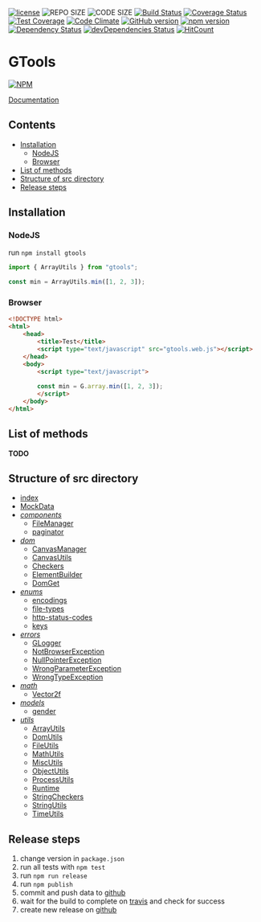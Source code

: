 [![license](https://img.shields.io/github/license/mashape/apistatus.svg)](https://github.com/G43riko/GTools/blob/master/LICENSE)
![REPO SIZE](https://img.shields.io/github/repo-size/G43riko/GTools.svg?style=flat-square)
![CODE SIZE](https://img.shields.io/github/languages/code-size/G43riko/GTools.svg?style=flat-square)
[![Build Status](https://api.travis-ci.org/G43riko/GTools.svg?branch=master)](https://travis-ci.org/G43riko/GTools)
[![Coverage Status](https://coveralls.io/repos/github/G43riko/GTools/badge.svg?branch=master)](https://coveralls.io/github/G43riko/GTools?branch=master)
[![Test Coverage](https://api.codeclimate.com/v1/badges/bbb0af52dcd730cdc422/test_coverage)](https://codeclimate.com/github/G43riko/GTools/test_coverage)
[![Code Climate](https://codeclimate.com/github/G43riko/GTools.svg)](https://codeclimate.com/github/G43riko/GTools)
[![GitHub version](https://badge.fury.io/gh/G43riko%2FGTools.svg)](https://badge.fury.io/gh/G43riko%2FGTools)
[![npm version](https://badge.fury.io/js/gtools.svg)](https://badge.fury.io/js/gtools)
[![Dependency Status](https://david-dm.org/G43riko/GTools.svg)](https://david-dm.org/G43riko/GTools)
[![devDependencies Status](https://david-dm.org/G43riko/GTools/dev-status.svg)](https://david-dm.org/G43riko/GTools?type=dev)
[![HitCount](http://hits.dwyl.io/G43riko/GToools.svg)](http://hits.dwyl.io/G43riko/GToools)

# GTools
[![NPM](https://nodei.co/npm/gtools.png)](https://www.npmjs.com/package/gtools)

[Documentation](http://htmlpreview.github.io/?https://raw.githubusercontent.com/G43riko/GTools/master/doc/index.html)

## Contents

* [Installation](#installation)
     * [NodeJS](#nodejs)
     * [Browser](#browser)
* [List of methods](#list-of-methods)
* [Structure of src directory](#structure-of-src-directory)
* [Release steps](#release-steps)

## Installation
### NodeJS
run `npm install gtools`

```javascript
import { ArrayUtils } from "gtools";

const min = ArrayUtils.min([1, 2, 3]);

```
### Browser
```html
<!DOCTYPE html>
<html>
    <head>
        <title>Test</title>
        <script type="text/javascript" src="gtools.web.js"></script>
    </head>
    <body>
        <script type="text/javascript">
        
        const min = G.array.min([1, 2, 3]);
        </script>
    </body>
</html>
```

## List of methods

**TODO**

## Structure of src directory

- [index](src/index.html)
- [MockData](src/MockData.ts)
- *[components](src/components)*
    - [FileManager](src/components/file-manager.ts)
    - [paginator](src/components/paginator.ts)
- *[dom](src/dom)*
    - [CanvasManager](src/dom/canvas-manager.ts)
    - [CanvasUtils](src/dom/canvas-utils.ts)
    - [Checkers](src/dom/deprecated/Checkers.ts)
    - [ElementBuilder](src/dom/element-builder.ts)
    - [DomGet](src/dom/dom-get.ts)
- *[enums](src/enums)*
    - [encodings](src/enums/enodings.enum.ts)
    - [file-types](src/enums/file-types.enum.ts)
    - [http-status-codes](src/enums/http-status-codes.enum.ts)
    - [keys](src/enums/keys.enum.ts)
- *[errors](src/errors)*
    - [GLogger](src/components/g-logger.ts)
    - [NotBrowserException](src/errors/not-browser.exception.ts)
    - [NullPointerException](src/errors/null-pointer.exception.ts)
    - [WrongParameterException](src/errors/wrong-parameter.exception.ts)
    - [WrongTypeException](src/errors/wrong-type.exception.ts)
- *[math](src/math)*
    - [Vector2f](src/math/vector2f.ts)
- *[models](src/models)*
    - [gender](src/models/gender.ts)
- *[utils](src/utils)*
    - [ArrayUtils](src/utils/deprecated/ArrayUtils.ts)
    - [DomUtils](src/utils/DomUtils.ts)
    - [FileUtils](src/utils/FileUtils.ts)
    - [MathUtils](src/utils/deprecated/MathUtils.ts)
    - [MiscUtils](src/utils/deprecated/MiscUtils.ts)
    - [ObjectUtils](src/utils/deprecated/ObjectUtils.ts)
    - [ProcessUtils](src/utils/deprecated/ProcessUtils.ts)
    - [Runtime](src/utils/Runtime.ts)
    - [StringCheckers](src/utils/deprecated/StringCheckers.ts)
    - [StringUtils](src/utils/deprecated/StringUtils.ts)
    - [TimeUtils](src/utils/time-utils.ts)

## Release steps
1. change version in `package.json`
2. run all tests with `npm test`
3. run `npm run release`
4. run `npm publish`
5. commit and push data to [github](https://github.com/G43riko/GTools)
6. wait for the build to complete on [travis](https://travis-ci.org/G43riko/GTools) and check for success
7. create new release on [github](https://github.com/G43riko/GTools/releases)
